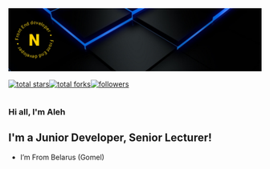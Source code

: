 <img  src="https://github.com/OlegNikitin75/OlegNikitin75/blob/main/assets/bg-img.png">

<div  align="center" style="display: flex;">

<a  href="https://github.com/OlegNikitin75?tab=repositories&sort=stargazers">

<img  alt="total stars"  title="Total stars on GitHub"  src="https://custom-icon-badges.herokuapp.com/badge/dynamic/json?logo=star&color=000&labelColor=FFD100&label=Stars&style=for-the-badge&query=%24.stars&url=https://api.github-star-counter.workers.dev/user/OlegNikitin75"  /></a>

<a  href="https://github.com/OlegNikitin75?tab=repositories&sort=stargazers">

<img  alt="total forks"  title="Total forks on GitHub"  src="https://custom-icon-badges.herokuapp.com/badge/dynamic/json?logo=fork&color=000&labelColor=FFD100&label=Forks&style=for-the-badge&query=%24.forks&url=https://api.github-star-counter.workers.dev/user/OlegNikitin75"  /></a>

<a  href="https://github.com/OlegNikitin75">

<img  alt="followers"  title="Follow me on Github"  src="https://custom-icon-badges.herokuapp.com/github/followers/OlegNikitin75?color=000&labelColor=FFD100&style=for-the-badge&logo=person-add&label=Follow&logoColor=fff"  /></a>

</div>

  

###  Hi all, I'm Aleh 

  

##  I'm a Junior Developer, Senior Lecturer!

  

-   I’m From Belarus (Gomel)
